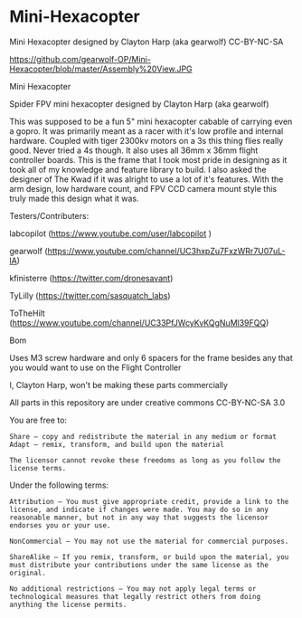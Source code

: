 Mini-Hexacopter
===============

Mini Hexacopter designed by Clayton Harp (aka gearwolf) CC-BY-NC-SA

https://github.com/gearwolf-OP/Mini-Hexacopter/blob/master/Assembly%20View.JPG

Mini Hexacopter

Spider FPV mini hexacopter designed by Clayton Harp (aka gearwolf)

This was supposed to be a fun 5" mini hexacopter cabable of carrying even a gopro. It was primarily meant as a racer with it's low profile and internal hardware. Coupled with tiger 2300kv motors on a 3s this thing flies really good. Never tried a 4s though. It also uses all 36mm x 36mm flight controller boards.
This is the frame that I took most pride in designing as it took all of my knowledge and feature library to build. I also asked the designer of The Kwad if it was alright to use a lot of it's features. With the arm design, low hardware count, and FPV CCD camera mount style this truly made this design what it was.


Testers/Contributers:

labcopilot (https://www.youtube.com/user/labcopilot )

gearwolf (https://www.youtube.com/channel/UC3hxpZu7FxzWRr7U07uL-lA)

kfinisterre (https://twitter.com/dronesavant)

TyLilly (https://twitter.com/sasquatch_labs)

ToTheHilt (https://www.youtube.com/channel/UC33PfJWcyKvKQgNuMl39FQQ)







Bom

Uses M3 screw hardware and only 6 spacers for the frame besides any that you would want to use on the Flight Controller


I, Clayton Harp, won't be making these parts commercially


All parts in this repository are under creative commons CC-BY-NC-SA 3.0


You are free to:

    Share — copy and redistribute the material in any medium or format
    Adapt — remix, transform, and build upon the material

    The licensor cannot revoke these freedoms as long as you follow the license terms.

Under the following terms:

    Attribution — You must give appropriate credit, provide a link to the license, and indicate if changes were made. You may do so in any reasonable manner, but not in any way that suggests the licensor endorses you or your use.

    NonCommercial — You may not use the material for commercial purposes.

    ShareAlike — If you remix, transform, or build upon the material, you must distribute your contributions under the same license as the original.

    No additional restrictions — You may not apply legal terms or technological measures that legally restrict others from doing anything the license permits.

